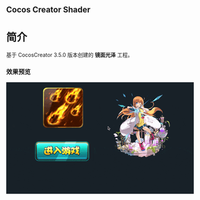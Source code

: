 ## Cocos Creator Shader

# 简介
基于 CocosCreator 3.5.0 版本创建的 **镜面光泽** 工程。

### 效果预览
![image](../../../gif/202202/2022022410.gif)